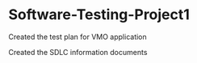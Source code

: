 # Software-Testing-Project1
Created the test plan for VMO application

Created the SDLC information documents 
